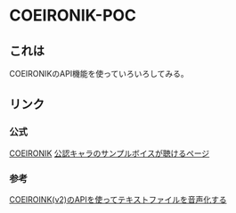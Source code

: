 # COEIRONIK-POC

## これは
COEIRONIKのAPI機能を使っていろいろしてみる。




## リンク
### 公式
[COEIRONIK](https://coeiroink.com/)
[公認キャラのサンプルボイスが聴けるページ](https://coeiroink.com/character/audio-character/tsukuyomi-chan)

### 参考
[COEIROINK(v2)のAPIを使ってテキストファイルを音声化する](https://zenn.dev/hk03ne/articles/ca4f76ea94bb26)